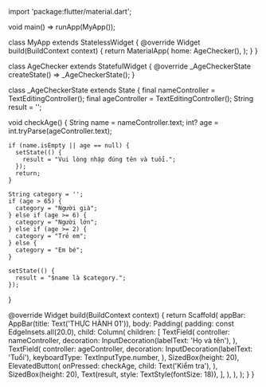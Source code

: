import 'package:flutter/material.dart';

void main() => runApp(MyApp());

class MyApp extends StatelessWidget {
  @override
  Widget build(BuildContext context) {
    return MaterialApp(
      home: AgeChecker(),
    );
  }
}

class AgeChecker extends StatefulWidget {
  @override
  _AgeCheckerState createState() => _AgeCheckerState();
}

class _AgeCheckerState extends State<AgeChecker> {
  final nameController = TextEditingController();
  final ageController = TextEditingController();
  String result = '';

  void checkAge() {
    String name = nameController.text;
    int? age = int.tryParse(ageController.text);

    if (name.isEmpty || age == null) {
      setState(() {
        result = "Vui lòng nhập đúng tên và tuổi.";
      });
      return;
    }

    String category = '';
    if (age > 65) {
      category = "Người già";
    } else if (age >= 6) {
      category = "Người lớn";
    } else if (age >= 2) {
      category = "Trẻ em";
    } else {
      category = "Em bé";
    }

    setState(() {
      result = "$name là $category.";
    });
  }

  @override
  Widget build(BuildContext context) {
    return Scaffold(
      appBar: AppBar(title: Text('THỰC HÀNH 01')),
      body: Padding(
        padding: const EdgeInsets.all(20.0),
        child: Column(
          children: [
            TextField(
              controller: nameController,
              decoration: InputDecoration(labelText: 'Họ và tên'),
            ),
            TextField(
              controller: ageController,
              decoration: InputDecoration(labelText: 'Tuổi'),
              keyboardType: TextInputType.number,
            ),
            SizedBox(height: 20),
            ElevatedButton(
              onPressed: checkAge,
              child: Text('Kiểm tra'),
            ),
            SizedBox(height: 20),
            Text(result, style: TextStyle(fontSize: 18)),
          ],
        ),
      ),
    );
  }
}
